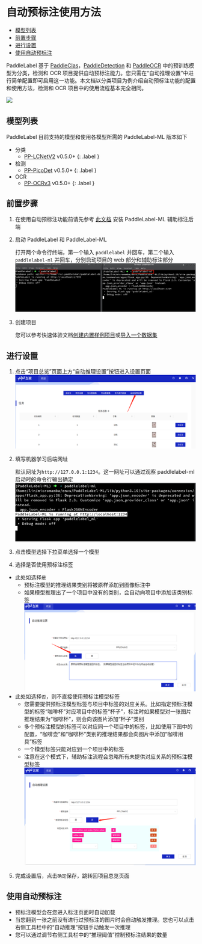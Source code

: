 # 自动预标注使用方法

<!-- TOC -->

- [模型列表](#%E6%A8%A1%E5%9E%8B%E5%88%97%E8%A1%A8)
- [前置步骤](#%E5%89%8D%E7%BD%AE%E6%AD%A5%E9%AA%A4)
- [进行设置](#%E8%BF%9B%E8%A1%8C%E8%AE%BE%E7%BD%AE)
- [使用自动预标注](#%E4%BD%BF%E7%94%A8%E8%87%AA%E5%8A%A8%E9%A2%84%E6%A0%87%E6%B3%A8)

<!-- /TOC -->

PaddleLabel 基于 [PaddleClas](https://github.com/PaddlePaddle/PaddleClas)，[PaddleDetection](https://github.com/PaddlePaddle/PaddleDetection) 和 [PaddleOCR](https://github.com/PaddlePaddle/PaddleOCR) 中的预训练模型为分类，检测和 OCR 项目提供自动预标注能力。您只需在“自动推理设置”中进行简单配置即可启用这一功能。本文档以分类项目为例介绍自动预标注功能的配置和使用方法，检测和 OCR 项目中的使用流程基本完全相同。

![](https://user-images.githubusercontent.com/35907364/204250596-061d8193-b011-44b4-9b25-83efc77fef04.gif)

<!-- <div align="center">

<p align="center">
  <img src="https://user-images.githubusercontent.com/35907364/204250596-061d8193-b011-44b4-9b25-83efc77fef04.gif" align="middle" alt="LOGO" width = "500" />
</p>
</div> -->

## 模型列表

PaddleLabel 目前支持的模型和使用各模型所需的 PaddleLabel-ML 版本如下

- 分类
  - [PP-LCNetV2](https://github.com/PaddlePaddle/PaddleClas/blob/release/2.5/docs/zh_CN/models/ImageNet1k/PP-LCNetV2.md)
    v0.5.0+ {: .label }
- 检测
  - [PP-PicoDet](https://github.com/PaddlePaddle/PaddleDetection/tree/release/2.5/configs/picodet)
    v0.5.0+ {: .label }
- OCR
  - [PP-OCRv3](https://github.com/PaddlePaddle/PaddleOCR/blob/release/2.6/doc/doc_ch/PP-OCRv3_introduction.md)
    v0.5.0+ {: .label }

## 前置步骤

1. 在使用自动预标注功能前请先参考 [此文档](/doc/CN/ML/install_ml.md) 安装 PaddleLabel-ML 辅助标注后端

2. 启动 PaddleLabel 和 PaddleLabel-ML

   打开两个命令行终端，第一个输入 `paddlelabel` 并回车，第二个输入 `paddlelabel-ml` 并回车，分别启动项目的 web 部分和辅助标注部分
   ![](/doc/CN/assets/start_two.png)

3. 创建项目

   您可以参考快速体验文档[创建内置样例项目](/doc/CN/quick_start.md#创建样例项目)或[导入一个数据集](/doc/CN/quick_start.md#导入数据集)

## 进行设置

1. 点击“项目总览”页面上方“自动推理设置”按钮进入设置页面
   ![](/doc/CN/assets/to_auto_inference.png)
2. 填写机器学习后端网址

   默认网址为`http://127.0.0.1:1234`。这一网址可以通过观察 paddlelabel-ml 启动时的命令行输出确定
   ![](/doc/CN/assets/ml_backend_url.png)

3. 点击模型选择下拉菜单选择一个模型
4. 选择是否使用预标注标签

- 此处如选择`是`
  - 预标注模型的推理结果类别将被原样添加到图像标注中
  - 如果模型推理出了一个项目中没有的类别，会自动向项目中添加该类别标签
    ![](/doc/CN/assets/accept_model_label.png)
- 此处如选择`否`，则不直接使用预标注模型标签
  - 您需要提供预标注模型标签与项目中标签的对应关系。比如指定预标注模型的标签“咖啡杯”对应项目中的标签“杯子”，标注时如果模型对一张图片推理结果为“咖啡杯”，则会向该图片添加“杯子”类别
  - 多个预标注模型的标签可以对应同一个项目中的标签，比如使用下图中的配置，“咖啡壶”和“咖啡杯”类别的推理结果都会向图片中添加“咖啡用具”标签
  - 一个模型标签只能对应到一个项目中的标签
  - 注意在这个模式下，辅助标注流程会忽略所有未提供对应关系的预标注模型标签
    ![](/doc/CN/assets/dont_accept_model_label.png)

5. 完成设置后，点击`确定`保存，跳转回项目总览页面

## 使用自动预标注

- 预标注模型会在您进入标注页面时自动加载
- 当您翻到一张之前没有进行过预标注的图片时会自动触发推理。您也可以点击右侧工具栏中的“自动推理”按钮手动触发一次推理
- 您可以通过调节右侧工具栏中的“推理阈值”控制预标注结果的数量
